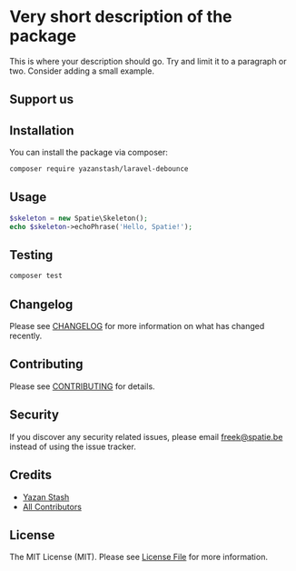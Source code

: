 # Very short description of the package


This is where your description should go. Try and limit it to a paragraph or two. Consider adding a small example.

## Support us

## Installation

You can install the package via composer:

```bash
composer require yazanstash/laravel-debounce
```

## Usage

``` php
$skeleton = new Spatie\Skeleton();
echo $skeleton->echoPhrase('Hello, Spatie!');
```

## Testing

``` bash
composer test
```

## Changelog

Please see [CHANGELOG](CHANGELOG.md) for more information on what has changed recently.

## Contributing

Please see [CONTRIBUTING](CONTRIBUTING.md) for details.

## Security

If you discover any security related issues, please email freek@spatie.be instead of using the issue tracker.

## Credits

- [Yazan Stash](https://github.com/YazanStash)
- [All Contributors](../../contributors)

## License

The MIT License (MIT). Please see [License File](LICENSE.md) for more information.
